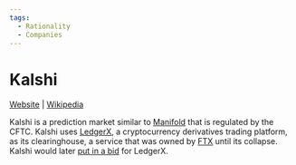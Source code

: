 ```yaml
---
tags:
  - Rationality
  - Companies
---
```

# Kalshi

[Website](https://kalshi.com/learn) | [Wikipedia](https://en.wikipedia.org/wiki/Kalshi)

Kalshi is a prediction market similar to [Manifold](Manifold.md) that is regulated by the CFTC. Kalshi uses [LedgerX](https://ledgerx.com/), a cryptocurrency derivatives trading platform, as its clearinghouse, a service that was owned by [FTX](FTX.md) until its collapse. Kalshi would later [put in a bid](https://www.bloomberg.com/news/articles/2023-03-21/ftx-s-ledgerx-attracts-bids-from-firms-including-miami-exchange) for LedgerX.